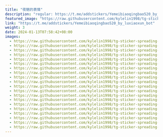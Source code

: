```yaml
---
title: "夜魅的表情"
description: "regular: https://t.me/addstickers/Yemeibiaoqingbao520_by_luxiaoxun_bot"
featured_image: "https://raw.githubusercontent.com/kylelin1998/tg-sticker-spreading-worldwide-images/main/img/0d8f82a9-87a7-48cb-b708-a9aa712eb422.jpg"
link: "https://t.me/addstickers/Yemeibiaoqingbao520_by_luxiaoxun_bot"
weight: 3
date: 2024-01-13T07:58:42+08:00
images:
  - https://raw.githubusercontent.com/kylelin1998/tg-sticker-spreading-worldwide-images/main/img/0d8f82a9-87a7-48cb-b708-a9aa712eb422.jpg
  - https://raw.githubusercontent.com/kylelin1998/tg-sticker-spreading-worldwide-images/main/img/e6f22a5c-f9e9-4dc3-9970-8fde93060b9f.jpg
  - https://raw.githubusercontent.com/kylelin1998/tg-sticker-spreading-worldwide-images/main/img/ff9f8f9a-4ef0-4e6f-ae6d-2de476ad4d1f.jpg
  - https://raw.githubusercontent.com/kylelin1998/tg-sticker-spreading-worldwide-images/main/img/33f35e3e-9c10-4c10-b7ac-9111d9812672.jpg
  - https://raw.githubusercontent.com/kylelin1998/tg-sticker-spreading-worldwide-images/main/img/15b3a772-047e-48d0-9d00-2d648142f6fc.jpg
  - https://raw.githubusercontent.com/kylelin1998/tg-sticker-spreading-worldwide-images/main/img/ff2a74df-4153-4d4d-b294-80c063c7abd0.jpg
  - https://raw.githubusercontent.com/kylelin1998/tg-sticker-spreading-worldwide-images/main/img/ade16a31-6bc8-44e7-8a13-c840275edaef.jpg
  - https://raw.githubusercontent.com/kylelin1998/tg-sticker-spreading-worldwide-images/main/img/071ee9c4-61b2-4fb6-aa14-7b9d659d3eca.jpg
  - https://raw.githubusercontent.com/kylelin1998/tg-sticker-spreading-worldwide-images/main/img/5604b7dd-1df1-4daa-b7ed-76abcd5ccbd5.jpg
  - https://raw.githubusercontent.com/kylelin1998/tg-sticker-spreading-worldwide-images/main/img/a28aa2a0-63a0-42fa-bb8c-467160895285.jpg
  - https://raw.githubusercontent.com/kylelin1998/tg-sticker-spreading-worldwide-images/main/img/c965031a-f443-4ac8-823b-d449dae1bf7c.jpg
  - https://raw.githubusercontent.com/kylelin1998/tg-sticker-spreading-worldwide-images/main/img/cef7d07d-9c5b-4262-878e-d1295a6ec727.jpg
  - https://raw.githubusercontent.com/kylelin1998/tg-sticker-spreading-worldwide-images/main/img/94ab51e9-9e22-46eb-b8c1-d887569e7699.jpg
  - https://raw.githubusercontent.com/kylelin1998/tg-sticker-spreading-worldwide-images/main/img/473c7ce9-3b0a-47d5-ac68-ee51f87e47a9.jpg
  - https://raw.githubusercontent.com/kylelin1998/tg-sticker-spreading-worldwide-images/main/img/af230737-e899-484e-be9e-0ca95b1efbce.jpg
  - https://raw.githubusercontent.com/kylelin1998/tg-sticker-spreading-worldwide-images/main/img/f97b4ba3-4460-447a-a5d4-9959128a4740.jpg
  - https://raw.githubusercontent.com/kylelin1998/tg-sticker-spreading-worldwide-images/main/img/2e2c90ec-0510-41db-8508-f8fbf0cc0ad7.jpg
  - https://raw.githubusercontent.com/kylelin1998/tg-sticker-spreading-worldwide-images/main/img/5a50e6c5-5e86-4c8b-8fad-d3c8eddaf588.jpg
  - https://raw.githubusercontent.com/kylelin1998/tg-sticker-spreading-worldwide-images/main/img/2a063ed5-ba64-4b90-a2a6-fc83db42b4c6.jpg
  - https://raw.githubusercontent.com/kylelin1998/tg-sticker-spreading-worldwide-images/main/img/fd2c4624-4e64-48de-b336-a38082cbb891.jpg
---
```


